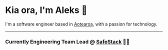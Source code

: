 # Kia ora, I'm Aleks 🤙

I'm a software engineer based in [Aotearoa](https://en.wikipedia.org/wiki/Aotearoa), with a passion for technology.

---

### Currently Engineering Team Lead @ [SafeStack](https://safestack.io) 🧑‍💻
